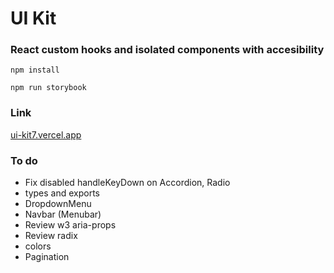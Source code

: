 # UI Kit

### React custom hooks and isolated components with accesibility

`npm install`

`npm run storybook`

### Link

[ui-kit7.vercel.app](https://ui-kit7.vercel.app/)

### To do

- Fix disabled handleKeyDown on Accordion, Radio
- types and exports
- DropdownMenu
- Navbar (Menubar)
- Review w3 aria-props
- Review radix
- colors
- Pagination
